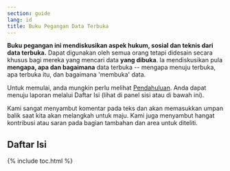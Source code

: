 ```yaml
---
section: guide
lang: id
title: Buku Pegangan Data Terbuka
---
```


**Buku pegangan ini mendiskusikan aspek hukum, sosial dan teknis dari data terbuka.** Dapat digunakan oleh semua orang tetapi didesain secara khusus bagi mereka yang mencari data **yang dibuka**. Ia mendiskusikan pula **mengapa, apa dan bagaimana** data terbuka -- mengapa menuju terbuka, apa terbuka itu, dan bagaimana 'membuka' data.

Untuk memulai, anda mungkin perlu melihat [Pendahuluan](introduction/). Anda dapat menuju laporan melalui Daftar Isi (lihat di panel sisi atau di bawah ini).

Kami sangat menyambut komentar pada teks dan akan memasukkan umpan balik saat kita akan melangkah untuk maju. Kami juga menyambut hangat kontribusi atau saran pada bagian tambahan dan area untuk diteliti.

## Daftar Isi

{% include toc.html %}
